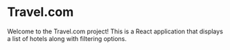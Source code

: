 <h1>Travel.com</h1>

Welcome to the Travel.com project! This is a React application that displays a list of hotels along with filtering options.
